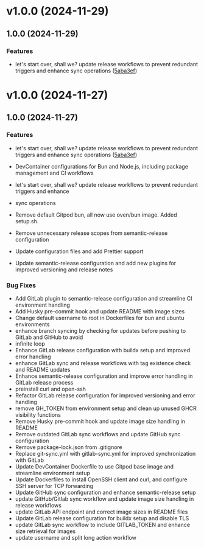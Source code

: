 # v1.0.0 (2024-11-29)



## 1.0.0 (2024-11-29)

### Features

* let's start over, shall we? update release workflows to prevent redundant triggers and enhance sync operations ([5aba3ef](https://github.com/iamvikshan/devcontainers/commit/5aba3ef22af4f11d7767f4c6de4876ad3c50d147))

# v1.0.0 (2024-11-27)

## 1.0.0 (2024-11-27)

### Features

- let's start over, shall we? update release workflows to prevent redundant triggers and enhance
  sync operations
  ([5aba3ef](https://github.com/iamvikshan/devcontainers/commit/5aba3ef22af4f11d7767f4c6de4876ad3c50d147))

- DevContainer configurations for Bun and Node.js, including package management and CI workflows
- let's start over, shall we? update release workflows to prevent redundant triggers and enhance
- sync operations
- Remove default Gitpod bun, all now use oven/bun image. Added setup.sh.
- Remove unnecessary release scopes from semantic-release configuration
- Update configuration files and add Prettier support
- Update semantic-release configuration and add new plugins for improved versioning and release
  notes

### Bug Fixes

- Add GitLab plugin to semantic-release configuration and streamline CI environment handling
- Add Husky pre-commit hook and update README with image sizes
- Change default username to root in Dockerfiles for bun and ubuntu environments
- enhance branch syncing by checking for updates before pushing to GitLab and GitHub to avoid
- infinite loop
- Enhance GitLab release configuration with buildx setup and improved error handling
- enhance GitLab sync and release workflows with tag existence check and README updates
- Enhance semantic-release configuration and improve error handling in GitLab release process
- preinstall curl and open-ssh
- Refactor GitLab release configuration for improved versioning and error handling
- remove GH_TOKEN from environment setup and clean up unused GHCR visibility functions
- Remove Husky pre-commit hook and update image size handling in README
- Remove outdated GitLab sync workflows and update GitHub sync configuration
- Remove package-lock.json from .gitignore
- Replace git-sync.yml with gitlab-sync.yml for improved synchronization with GitLab
- Update DevContainer Dockerfile to use Gitpod base image and streamline environment setup
- Update Dockerfiles to install OpenSSH client and curl, and configure SSH server for TCP forwarding
- Update GitHub sync configuration and enhance semantic-release setup
- update GitHub/Gitlab sync workflow and update image size handling in release workflows
- update GitLab API endpoint and correct image sizes in README files
- Update GitLab release configuration for buildx setup and disable TLS
- update GitLab sync workflow to include GITLAB_TOKEN and enhance size retrieval for images
- update username and split long action workflow
